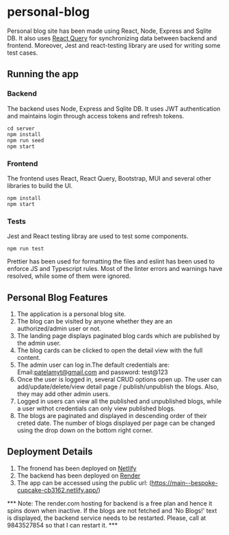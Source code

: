 # personal-blog

Personal blog site has been made using React, Node, Express and Sqlite DB. It also uses [React Query](https://www.npmjs.com/package/react-query) for synchronizing data between backend and frontend. Moreover, Jest and react-testing library are used for writing some test cases.

## Running the app

### Backend

The backend uses Node, Express and Sqlite DB. It uses JWT authentication and maintains login through access tokens and refresh tokens.

```
cd server
npm install
npm run seed
npm start

```

### Frontend

The frontend uses React, React Query, Bootstrap, MUI and several other libraries to build the UI.

```
npm install
npm start
```

### Tests

Jest and React testing libray are used to test some components.

```
npm run test

```

Prettier has been used for formatting the files and eslint has been used to enforce JS and Typescript rules. Most of the linter errors and warnings have resolved, while some of them were ignored.

## Personal Blog Features

1. The application is a personal blog site.
2. The blog can be visited by anyone whether they are an authorized/admin user or not.
3. The landing page displays paginated blog cards which are published by the admin user.
4. The blog cards can be clicked to open the detail view with the full content.
5. The admin user can log in.The default credentials are: Email:patelamyt@gmail.com and password: test@123
6. Once the user is logged in, several CRUD options open up. The user can add/update/delete/view detail page / publish/unpublish the blogs. Also, they may add other admin users.
7. Logged in users can view all the published and unpublished blogs, while a user withot credentials can only view published blogs.
8. The blogs are paginated and displayed in descending order of their creted date. The number of blogs displayed per page can be changed using the drop down on the bottom right corner.

## Deployment Details

1. The fronend has been deployed on [Netlify](https://www.netlify.com/)
2. The backend has been deployed on [Render](https://render.com/)
3. The app can be accessed using the public url: (https://main--bespoke-cupcake-cb3162.netlify.app/)

*** Note: The render.com hosting for backend is a free plan and hence it spins down when inactive. If the blogs are not fetched and 'No Blogs!' text is displayed, the backend service needs to be restarted. Please, call at 9843527854 so that I can restart it. ***
